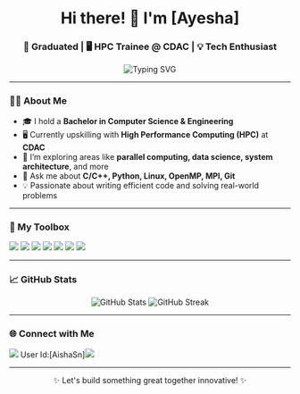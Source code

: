 
<h1 align="center">Hi there! 👋 I'm [Ayesha]</h1>
<h3 align="center">🚀  Graduated | 🖥️ HPC Trainee @ CDAC | 💡 Tech Enthusiast</h3>

<p align="center">
  <img src="https://readme-typing-svg.demolab.com?font=Fira+Code&duration=2000&pause=1000&color=F75C7E&center=true&vCenter=true&width=435&lines=Code.+Compute.+Create.;High+Performance+Computing+Enthusiast;Always+Learning+New+Things" alt="Typing SVG" />
</p>

---

### 👩‍💻 About Me

- 🎓 I hold a **Bachelor in Computer Science & Engineering**
- 🖥️ Currently upskilling with **High Performance Computing (HPC)** at **CDAC**
- 🌱 I’m exploring areas like **parallel computing, data science, system architecture**, and more
- 💬 Ask me about **C/C++, Python, Linux, OpenMP, MPI, Git**
- 💡 Passionate about writing efficient code and solving real-world problems

---

### 🌟 My Toolbox

<p align="left">
  <img src="https://img.shields.io/badge/C-00599C?style=for-the-badge&logo=c&logoColor=white" />
  <img src="https://img.shields.io/badge/C++-004482?style=for-the-badge&logo=cplusplus&logoColor=white" />
  <img src="https://img.shields.io/badge/Python-FFD43B?style=for-the-badge&logo=python&logoColor=blue" />
  <img src="https://img.shields.io/badge/Linux-FCC624?style=for-the-badge&logo=linux&logoColor=black" />
  <img src="https://img.shields.io/badge/Git-F05032?style=for-the-badge&logo=git&logoColor=white" />
  <img src="https://img.shields.io/badge/OpenMP-3776AB?style=for-the-badge&logo=openmp&logoColor=white" />
  <img src="https://img.shields.io/badge/MPI-000000?style=for-the-badge&logo=nvidia&logoColor=white" />
</p>

---

### 📈 GitHub Stats

<p align="center">
  <img src="https://github-readme-stats.vercel.app/api?username=your-username&show_icons=true&theme=tokyonight" alt="GitHub Stats" />
  <img src="https://github-readme-streak-stats.herokuapp.com/?user=your-username&theme=tokyonight" alt="GitHub Streak" />
</p>

---

### 🌐 Connect with Me

<p align="left">
  
  <a href="mailto:your.email@example.com"><img src="https://img.shields.io/badge/Gmail-D14836?style=for-the-badge&logo=gmail&logoColor=white" /></a>
  User Id:[AishaSn]<a href="https://github.com/AishaSn"><img src="https://img.shields.io/badge/GitHub-100000?style=for-the-badge&logo=github&logoColor=white" /></a>

</p>

---

<p align="center">✨ Let's build something great together innovative! ✨</p>
